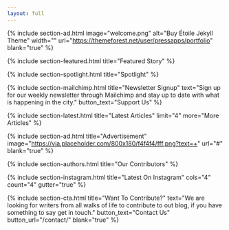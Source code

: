 ```yaml
---
layout: full
---
```


{% include section-ad.html image="welcome.png" alt="Buy Étoile Jekyll Theme" width="" url="https://themeforest.net/user/pressapps/portfolio" blank="true" %}


{% include section-featured.html title="Featured Story" %}


{% include section-spotlight.html title="Spotlight" %}


{% include section-mailchimp.html title="Newsletter Signup" text="Sign up for our weekly newsletter through Mailchimp and stay up to date with what is happening in the city." button_text="Support Us" %}


{% include section-latest.html title="Latest Articles" limit="4" more="More Articles" %}


{% include section-ad.html title="Advertisement" image="https://via.placeholder.com/800x180/f4f4f4/fff.png?text=+" url="#" blank="true" %}


{% include section-authors.html title="Our Contributors" %}


{% include section-instagram.html title="Latest On Instagram" cols="4" count="4" gutter="true" %}


{% include section-cta.html title="Want To Contribute?" text="We are looking for writers from all walks of life to contribute to out blog, if you have something to say get in touch." button_text="Contact Us" button_url="/contact/" blank="true" %}



<!-- {% include section-author.html author="john" title="Hello, I am Jane! Welcome to my blog." %} -->
